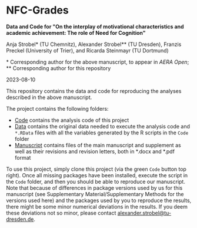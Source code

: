 # NFC-Grades

**Data and Code for "On the interplay of motivational characteristics and academic achievement: The role of Need for Cognition"**

Anja Strobel* (TU Chemnitz), Alexander Strobel** (TU Dresden), Franzis Preckel (University of Trier), and Ricarda Steinmayr (TU Dortmund)

\* Corresponding author for the above manuscript, to appear in *AERA Open*; 
\** Corresponding author for this repository

2023-08-10

This repository contains the data and code for reproducing the analyses described in the above manuscript. 

The project contains the following folders:

- [Code](Code) contains the analysis code of this project
- [Data](Data) contains the original data needed to execute the analysis code and `*.RData` files with all the variables generated by the R scripts in the `Code` folder
- [Manuscript](Manuscript) contains files of the main manuscript and supplement as well as their revisions and revision letters, both in *.docx and *.pdf format

To use this project, simply clone this project (via the green `Code` button top right). Once all missing packages have been installed, execute the script in the `Code` folder, and then you should be able to reproduce our manuscript. Note that because of differences in package versions used by us for this manuscript (see Supplementary Material/Supplementary Methods for the versions used here) and the packages used by you to reproduce the results, there might be some minor numerical deviations in the results. If you deem these deviations not so minor, please contact [alexander.strobel@tu-dresden.de](alexander.strobel@tu-dresden.de).
